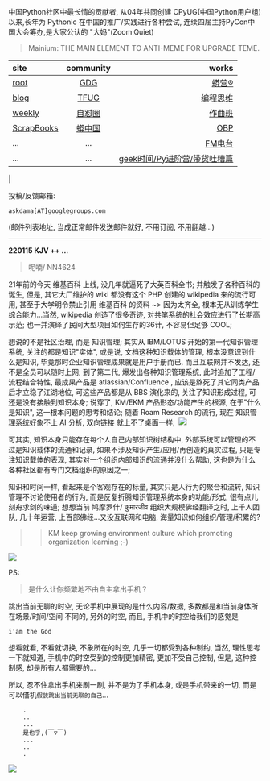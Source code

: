 中国Python社区中最长情的贡献者, 从04年共同创建 CPyUG(中国Python用户组)以来,长年为 Pythonic 在中国的推广/实践进行各种尝试, 连续四届主持PyCon中国大会筹办,是大家公认的 "大妈"(Zoom.Quiet)

> Mainium: THE MAIN ELEMENT TO ANTI-MEME FOR UPGRADE TEME.

| site | community | works |
| :-----| :----: | ----: |
| [root](http://zoomquiet.io/) | [GDG](https://blog.zhgdg.org/) | [蟒营®](https://doc.101.camp/) |
| [blog](https://blog.zoomquiet.io/pages/zoomquiet.html) | [TFUG](http://zh.tfug.world/) | [编程思维](https://py.101.camp/) |
| [weekly](http://weekly.pychina.org/) | [自怼圈](https://du.101.camp/) | [作曲班](https://mu.101.camp/) |
| [ScrapBooks](https://zoomquiet.io/collection.html) | [蟒中国](https://pychina.org/) | [OBP](https://zoomquiet.io/obp/index.html) |
| ... | ... | [FM电台](https://fm.101.camp/) |
| ... | ... | [geek时间/Py进阶营/带货吐糟篇](https://fm.101.camp/2020/geek2py-dama.html) 
 |


投稿/反馈邮箱:

    askdama[AT]googlegroups.com

(邮件列表地址, 
当成正常邮件发送邮件就好, 不用订阅, 不用翻越...)



---------------------------------------------------
**220115 KJV ++ ...**

> 呢喃/ NN4624



21年前的今天 维基百科 上线, 没几年就逼死了大英百科全书; 并触发了各种百科的诞生, 但是, 其它大厂维护的 wiki 都没有这个 PHP 创建的 wikipedia 来的流行可用, 甚至于大学明令禁止引用 维基百科 的资料 ~> 因为太齐全, 根本无从训练学生综合能力...当然, wikipedia 创造了很多奇迹, 对共笔系统的社会效应进行了长期高示范; 也一并演绎了民间大型项目如何生存的36计, 不容易但足够 COOL;

想说的不是社区治理, 而是 知识管理; 其实从 IBM/LOTUS 开始的第一代知识管理系统, 关注的都是知识"实体", 或是说, 文档这种知识载体的管理, 根本没意识到什么是知识, 毕竟那时企业知识管理成果就是用户手册而已, 而且互联网并不发达, 还不是全员可以随时上网; 到了第二代, 爆发出各种知识管理系统, 此时追加了工程/流程结合特性, 最成果产品是 atlassian/Confluence , 应该是熬死了其它同类产品后才立稳了江湖地位, 可这些产品都是从 BBS 演化来的, 关注了知识形成过程, 可还是没有接触到知识本身;
说穿了, KM/EKM 产品形态/功能产生的根源, 在于"什么是知识", 这一根本问题的思考和结论; 随着 Roam Research 的流行, 现在 知识管理系统好象不上 AI 分析, 双向链接 就上不了桌面一样; 
​
![](https://ipic.zoomquiet.top/2022-01-14-KMsys-Seci20m1.jpeg)

可其实, 知识本身只能存在每个人自己内部知识树结构中, 外部系统可以管理的不过是知识载体的流通和记录, 如果不涉及知识产生/应用/再创造的真实过程, 只是专注知识载体的表现, 其实对一个组织内部知识的流通并没什么帮助, 这也是为什么各种社区都有专门文档组织的原因之一;

知识和时间一样, 看起来是个客观存在的标量, 其实只是人行为的聚合和流转, 知识管理不讨论使用者的行为, 而是反复折腾知识管理系统本身的功能/形式, 很有点儿刻舟求剑的味道; 想想当前 鸠摩罗什/ कुमारजीव 组织大规模佛经翻译之时, 上千人团队, 几十年运营, 上百部佛经...又没互联网和电脑, 海量知识如何组织/管理/积累的?

>> KM keep growing environment culture which promoting organization learning ;-)


![](https://ipic.zoomquiet.top/2022-01-14-zq42-today-card-2201.015.jpeg)



PS:
> 是什么让你频繁地不由自主拿出手机？

跳出当前无聊的时空,
无论手机中展现的是什么内容/数据,
多数都是和当前身体所在场景/时间/空间 不同的,
另外的时空,
而且, 手机中的时空给我们的感觉是

    i'am the God

想看就看, 不看就切换,
不象所在的时空, 几乎一切都受到各种制约,
当然,
理性思考一下就知道,
手机中的时空受到的控制更加精密, 更加不受自己控制,
但是, 这种控制感,
却是所有人都需要的...

所以, 
忍不住拿出手机来刷一刷,
并不是为了手机本身, 或是手机带来的一切,
而是可以借机`假装跳出当前无聊的自己`...



```
    .
    ..
    ...
    是也乎,(￣▽￣)
    ...
    ..
    .
```


![](http://ydlj.zoomquiet.top/ipic/2021-07-10-210701DU21-zip.jpg)

